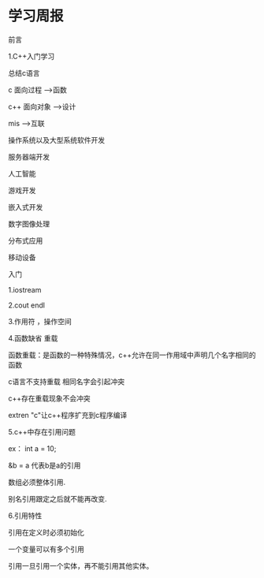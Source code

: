 # 学习周报

前言

1.C++入门学习

总结c语言

c  面向过程 -->函数

c++ 面向对象 -->设计

mis -->互联

操作系统以及大型系统软件开发

服务器端开发

人工智能

游戏开发

嵌入式开发

数字图像处理

分布式应用

移动设备

入门

1.iostream

2.cout endl

3.作用符 ，操作空间

4.函数缺省 重载

函数重载：是函数的一种特殊情况，c++允许在同一作用域中声明几个名字相同的函数

c语言不支持重载 相同名字会引起冲突

c++存在重载现象不会冲突

extren "c"让c++程序扩充到c程序编译

5.c++中存在引用问题

ex： int a = 10;

&b = a 代表b是a的引用

数组必须整体引用.

别名引用跟定之后就不能再改变.

6.引用特性

引用在定义时必须初始化

一个变量可以有多个引用

引用一旦引用一个实体，再不能引用其他实体。